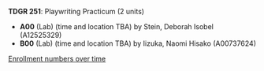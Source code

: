 **TDGR 251**: Playwriting Practicum (2 units)

- **A00** (Lab) (time and location TBA) by Stein, Deborah Isobel (A12525329)
- **B00** (Lab) (time and location TBA) by Iizuka, Naomi Hisako (A00737624)

[Enrollment numbers over time](./TDGR251.tsv)
